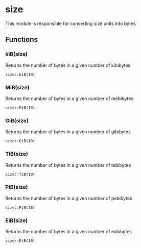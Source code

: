 
# size

This module is responsible for converting size units into bytes
## Functions
### kiB(size)

Returns the number of bytes in a given number of kibibytes

```tremor
size::kiB(10)
```

### MiB(size)

Returns the number of bytes in a given number of mebibytes

```tremor
size::MiB(10)
```

### GiB(size)

Returns the number of bytes in a given number of gibibytes

```tremor
size::GiB(10)
```

### TiB(size)

Returns the number of bytes in a given number of tebibytes

```tremor
size::TiB(10)
```

### PiB(size)

Returns the number of bytes in a given number of pebibytes

```tremor
size::PiB(10)
```

### EiB(size)

Returns the number of bytes in a given number of exbibytes

```tremor
size::EiB(10)
```
